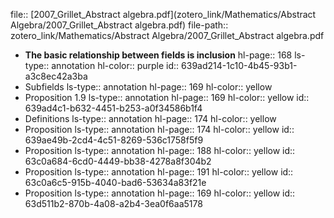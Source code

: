file:: [2007_Grillet_Abstract algebra.pdf](zotero_link/Mathematics/Abstract Algebra/2007_Grillet_Abstract algebra.pdf)
file-path:: zotero_link/Mathematics/Abstract Algebra/2007_Grillet_Abstract algebra.pdf

- **The basic relationship between fields is inclusion**
  hl-page:: 168
  ls-type:: annotation
  hl-color:: purple
  id:: 639ad214-1c10-4b45-93b1-a3c8ec42a3ba
- Subfields
  ls-type:: annotation
  hl-page:: 169
  hl-color:: yellow
- Proposition 1.9
  ls-type:: annotation
  hl-page:: 169
  hl-color:: yellow
  id:: 639ad4c1-b632-4451-b253-a0f34586b1f4
- Definitions
  ls-type:: annotation
  hl-page:: 174
  hl-color:: yellow
- Proposition
  ls-type:: annotation
  hl-page:: 174
  hl-color:: yellow
  id:: 639ae49b-2cd4-4c51-8269-536c1758f5f9
- Proposition
  ls-type:: annotation
  hl-page:: 188
  hl-color:: yellow
  id:: 63c0a684-6cd0-4449-bb38-4278a8f304b2
- Proposition
  ls-type:: annotation
  hl-page:: 191
  hl-color:: yellow
  id:: 63c0a6c5-915b-4040-bad6-53634a83f21e
- Proposition
  ls-type:: annotation
  hl-page:: 169
  hl-color:: yellow
  id:: 63d511b2-870b-4a08-a2b4-3ea0f6aa5178